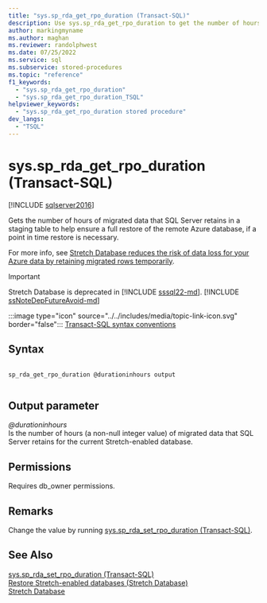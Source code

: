 ```yaml
---
title: "sys.sp_rda_get_rpo_duration (Transact-SQL)"
description: Use sys.sp_rda_get_rpo_duration to get the number of hours of migrated data that SQL Server retains in a staging table to fully restore the remote Azure database.
author: markingmyname
ms.author: maghan
ms.reviewer: randolphwest
ms.date: 07/25/2022
ms.service: sql
ms.subservice: stored-procedures
ms.topic: "reference"
f1_keywords:
  - "sys.sp_rda_get_rpo_duration"
  - "sys.sp_rda_get_rpo_duration_TSQL"
helpviewer_keywords:
  - "sys.sp_rda_get_rpo_duration stored procedure"
dev_langs:
  - "TSQL"
---
```

# sys.sp_rda_get_rpo_duration (Transact-SQL)
[!INCLUDE [sqlserver2016](../../includes/applies-to-version/sqlserver2016.md)]

  Gets the number of hours of migrated data that SQL Server retains in a staging table to help ensure a full restore of the remote Azure database, if a point in time restore is necessary. 
  
  For more info, see [Stretch Database reduces the risk of data loss for your Azure data by retaining migrated rows temporarily](../../sql-server/stretch-database/backup-stretch-enabled-databases-stretch-database.md#stretchRPO).  

> [!IMPORTANT]  
> Stretch Database is deprecated in [!INCLUDE [sssql22-md](../../includes/sssql22-md.md)]. [!INCLUDE [ssNoteDepFutureAvoid-md](../../includes/ssnotedepfutureavoid-md.md)]
      
 :::image type="icon" source="../../includes/media/topic-link-icon.svg" border="false"::: [Transact-SQL syntax conventions](../../t-sql/language-elements/transact-sql-syntax-conventions-transact-sql.md)    
    
## Syntax    
    
```    
    
sp_rda_get_rpo_duration @durationinhours output    
    
```    
    
## Output parameter    
 *\@durationinhours*    
  Is the number of hours (a non-null integer value) of migrated data that SQL Server retains for the current Stretch-enabled database.    
    
## Permissions    
 Requires db_owner permissions.    
    
## Remarks    
 Change the value by running [sys.sp_rda_set_rpo_duration &#40;Transact-SQL&#41;](../../relational-databases/system-stored-procedures/sys-sp-rda-set-rpo-duration-transact-sql.md).    
    
## See Also    
 [sys.sp_rda_set_rpo_duration &#40;Transact-SQL&#41;](../../relational-databases/system-stored-procedures/sys-sp-rda-set-rpo-duration-transact-sql.md)     
 [Restore Stretch-enabled databases (Stretch Database)](../../sql-server/stretch-database/restore-stretch-enabled-databases-stretch-database.md)    
 [Stretch Database](../../sql-server/stretch-database/stretch-database.md)    
    
  
